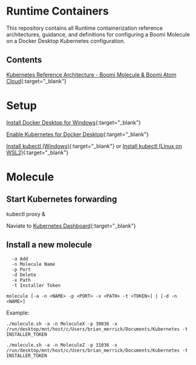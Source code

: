 # Runtime Containers

This repository contains all Runtime containerization reference architectures, guidance, and definitions for configuring a Boomi Molecule on a Docker Desktop Kubernetes configuration.

## Contents

[Kubernetes Reference Architecture - Boomi Molecule & Boomi Atom Cloud](https://bitbucket.org/officialboomi/runtime-containers/src/master/Kubernetes/){:target="_blank"}

# Setup
[Install Docker Desktop for Windows](https://hub.docker.com/editions/community/docker-ce-desktop-windows){:target="_blank"}

[Enable Kubernetes for Docker Desktop](https://docs.docker.com/desktop/kubernetes/){:target="_blank"}

[Install kubectl (Windows)](https://kubernetes.io/docs/tasks/tools/install-kubectl-windows/){:target="_blank"} or [Install kubectl (Linux on WSL2)](https://kubernetes.io/docs/tasks/tools/install-kubectl-linux/){:target="_blank"}

# Molecule

## Start Kubernetes forwarding

kubectl proxy &

Naviate to [Kubernetes Dashboard](http://localhost:8001/api/v1/namespaces/kubernetes-dashboard/services/https:kubernetes-dashboard:/proxy/){:target="_blank"}

## Install a new molecule

```
  -a Add
  -n Molecule Name
  -p Port
  -d Delete
  -x Path
  -t Installer Token
  
molecule [-a -n <NAME> -p <PORT> -x <PATH> -t <TOKEN>] | [-d -n <NAME>]

```

Example:

```
./molecule.sh -a -n MoleculeX -p 30036 -x /run/desktop/mnt/host/c/Users/brian_merrick/Documents/Kubernetes -t INSTALLER_TOKEN

./molecule.sh -a -n MoleculeZ -p 31036 -x /run/desktop/mnt/host/c/Users/brian_merrick/Documents/Kubernetes -t INSTALLER_TOKEN
```